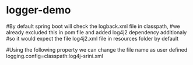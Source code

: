 # logger-demo

#By default spring boot will check the logback.xml file in classpath, 
#we already excluded this in pom file and added log4j2 dependency additionaly
#so it would expect the file log4j2.xml file in resources folder by default

#Using the following property we can change the file name as user defined
logging.config=classpath:log4j-srini.xml
